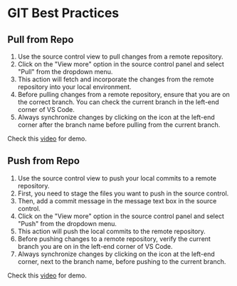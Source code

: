 # GIT Best Practices

## Pull from Repo

1. Use the source control view to pull changes from a remote repository.
2. Click on the "View more" option in the source control panel and select "Pull" from the dropdown menu.
3. This action will fetch and incorporate the changes from the remote repository into your local environment.
4. Before pulling changes from a remote repository, ensure that you are on the correct branch. You can check the current branch in the left-end corner of VS Code.
5. Always synchronize changes by clicking on the icon at the left-end corner after the branch name before pulling from the current branch.

Check this [video](./assets/videos/Git%20pull%20-%20Demo%20using%20VS%20Code.mp4) for demo.

## Push from Repo

1. Use the source control view to push your local commits to a remote repository.
2. First, you need to stage the files you want to push in the source control.
3. Then, add a commit message in the message text box in the source control.
4. Click on the "View more" option in the source control panel and select "Push" from the dropdown menu.
5. This action will push the local commits to the remote repository.
6. Before pushing changes to a remote repository, verify the current branch you are on in the left-end corner of VS Code.
7. Always synchronize changes by clicking on the icon at the left-end corner, next to the branch name, before pushing to the current branch.

Check this [video](./assets/videos/Git%20Push%20-%20Demo%20using%20VS%20Code.mp4) for demo.
